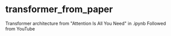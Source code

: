 # transformer_from_paper
Transformer architecture from "Attention Is All You Need" in .ipynb
Followed from YouTube
